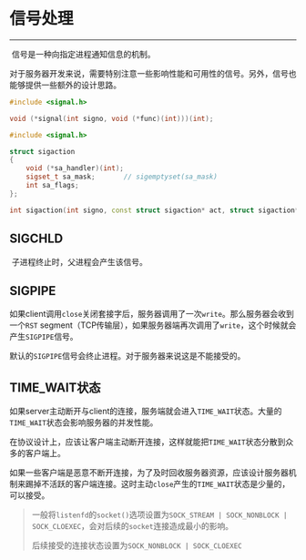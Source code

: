 # 信号处理

---

​		信号是一种向指定进程通知信息的机制。

​		对于服务器开发来说，需要特别注意一些影响性能和可用性的信号。另外，信号也能够提供一些额外的设计思路。

```c
#include <signal.h>

void (*signal(int signo, void (*func)(int)))(int);
```

```c++
#include <signal.h>

struct sigaction
{
	void (*sa_handler)(int);
    sigset_t sa_mask;		// sigemptyset(sa_mask)
    int sa_flags;
};

int sigaction(int signo, const struct sigaction* act, struct sigaction* oldact);
```



## SIGCHLD

​		子进程终止时，父进程会产生该信号。

## SIGPIPE

​		如果client调用`close`关闭套接字后，服务器调用了一次`write`。那么服务器会收到一个`RST` segment（TCP传输层），如果服务器端再次调用了`write`，这个时候就会产生`SIGPIPE`信号。

​		默认的`SIGPIPE`信号会终止进程。对于服务器来说这是不能接受的。



## TIME_WAIT状态

​		如果server主动断开与client的连接，服务端就会进入`TIME_WAIT`状态。大量的`TIME_WAIT`状态会影响服务器的并发性能。

​		在协议设计上，应该让客户端主动断开连接，这样就能把`TIME_WAIT`状态分散到众多的客户端上。

​		如果一些客户端是恶意不断开连接，为了及时回收服务器资源，应该设计服务器机制来踢掉不活跃的客户端连接。这时主动``close``产生的`TIME_WAIT`状态是少量的，可以接受。

> 一般将`listenfd`的`socket()`选项设置为`SOCK_STREAM | SOCK_NONBLOCK | SOCK_CLOEXEC`，会对后续的``socket``连接造成最小的影响。
>
> 后续接受的连接状态设置为`SOCK_NONBLOCK | SOCK_CLOEXEC`